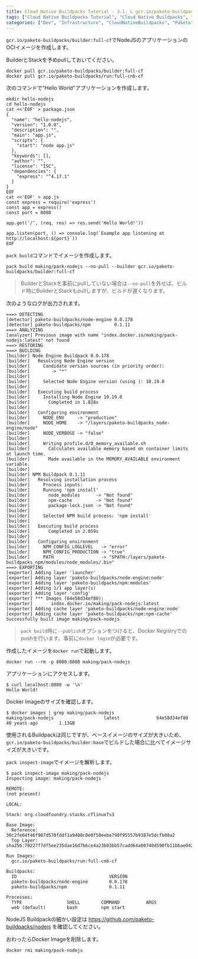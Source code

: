 ```yaml
---
title: Cloud Native Buildpacks Tutorial - 3.1. L gcr.io/paketo-buildpacks/builder:full-cf BuilderでNodeJSアプリのOCIイメージを作成
tags: ["Cloud Native Buildpacks Tutorial", "Cloud Native Buildpacks", "Paketo", "Series"]
categories: ["Dev", "Infrastructure", "CloudNativeBuildpacks", "Paketo"]
---
```


`gcr.io/paketo-buildpacks/builder:full-cf`でNodeJSのアプリケーションのOCIイメージを作成します。

BuilderとStackを予めpullしておいてください。

```
docker pull gcr.io/paketo-buildpacks/builder:full-cf
docker pull gcr.io/paketo-buildpacks/run:full-cnb-cf
```

次のコマンドで"Hello World"アプリケーションを作成します。

```
mkdir hello-nodejs
cd hello-nodejs
cat <<'EOF' > package.json
{
  "name": "hello-nodejs",
  "version": "1.0.0",
  "description": "",
  "main": "app.js",
  "scripts": {
    "start": "node app.js"
  },
  "keywords": [],
  "author": "",
  "license": "ISC",
  "dependencies": {
    "express": "^4.17.1"
  }
}
EOF
cat <<'EOF' > app.js
const express = require('express')
const app = express()
const port = 8080

app.get('/', (req, res) => res.send('Hello World!'))

app.listen(port, () => console.log(`Example app listening at http://localhost:${port}`))
EOF
```

`pack build`コマンドでイメージを作成します。

```
pack build making/pack-nodejs --no-pull --builder gcr.io/paketo-buildpacks/builder:full-cf
```

> BuilderとStackを事前にpullしていない場合は`--no-pull`を外せば、ビルド時にBuilderとStackもpullしますが、ビルドが遅くなります。

次のようなログが出力されます。

```
===> DETECTING
[detector] paketo-buildpacks/node-engine 0.0.178
[detector] paketo-buildpacks/npm         0.1.11
===> ANALYZING
[analyzer] Previous image with name "index.docker.io/making/pack-nodejs:latest" not found
===> RESTORING
===> BUILDING
[builder] Node Engine Buildpack 0.0.178
[builder]   Resolving Node Engine version
[builder]     Candidate version sources (in priority order):
[builder]        -> "*"
[builder] 
[builder]     Selected Node Engine version (using ): 10.19.0
[builder] 
[builder]   Executing build process
[builder]     Installing Node Engine 10.19.0
[builder]       Completed in 1.828s
[builder] 
[builder]   Configuring environment
[builder]     NODE_ENV     -> "production"
[builder]     NODE_HOME    -> "/layers/paketo-buildpacks_node-engine/node"
[builder]     NODE_VERBOSE -> "false"
[builder] 
[builder]     Writing profile.d/0_memory_available.sh
[builder]       Calculates available memory based on container limits at launch time.
[builder]       Made available in the MEMORY_AVAILABLE environment variable.
[builder] 
[builder] NPM Buildpack 0.1.11
[builder]   Resolving installation process
[builder]     Process inputs:
[builder]     Running 'npm install'
[builder]       node_modules      -> "Not found"
[builder]       npm-cache         -> "Not found"
[builder]       package-lock.json -> "Not found"
[builder] 
[builder]     Selected NPM build process: 'npm install'
[builder] 
[builder]   Executing build process
[builder]       Completed in 2.059s
[builder] 
[builder]   Configuring environment
[builder]     NPM_CONFIG_LOGLEVEL   -> "error"
[builder]     NPM_CONFIG_PRODUCTION -> "true"
[builder]     PATH                  -> "$PATH:/layers/paketo-buildpacks_npm/modules/node_modules/.bin"
===> EXPORTING
[exporter] Adding layer 'launcher'
[exporter] Adding layer 'paketo-buildpacks/node-engine:node'
[exporter] Adding layer 'paketo-buildpacks/npm:modules'
[exporter] Adding 1/1 app layer(s)
[exporter] Adding layer 'config'
[exporter] *** Images (64e58d34ef80):
[exporter]       index.docker.io/making/pack-nodejs:latest
[exporter] Adding cache layer 'paketo-buildpacks/node-engine:node'
[exporter] Adding cache layer 'paketo-buildpacks/npm:npm-cache'
Successfully built image making/pack-nodejs
```

> `pack build`時に`--publish`オプションをつけると、Docker Registryでのpushを行います。事前に`docker login`が必要です。

作成したイメージを`docker run`で起動します。

```
docker run --rm -p 8080:8080 making/pack-nodejs
```

アプリケーションにアクセスします。

```
$ curl localhost:8080 -w '\n'
Hello World!
```

Docker Imageのサイズを確認します。

```
$ docker images | grep making/pack-nodejs
making/pack-nodejs                   latest              64e58d34ef80        40 years ago        1.13GB
```

使用されるBuildpackは同じですが、ベースイメージのサイズが大きいため、`gcr.io/paketo-buildpacks/builder:base`でビルドした場合に比べてイメージサイズが大きいです。

`pack inspect-image`でイメージを解析します。

```
$ pack inspect-image making/pack-nodejs
Inspecting image: making/pack-nodejs

REMOTE:
(not present)

LOCAL:

Stack: org.cloudfoundry.stacks.cflinuxfs3

Base Image:
  Reference: 30c2fe64f46f987d570fddf1a9400c0e0f58eebe790f95557b9387e5dcfb08a2
  Top Layer: sha256:70227f7df5ee235dae16d7b6ce4a23b03bb57cadd64a00740d590fb11bbae042

Run Images:
  gcr.io/paketo-buildpacks/run:full-cnb-cf

Buildpacks:
  ID                                   VERSION
  paketo-buildpacks/node-engine        0.0.178
  paketo-buildpacks/npm                0.1.11

Processes:
  TYPE                 SHELL        COMMAND          ARGS
  web (default)        bash         npm start  
```

NodeJS Buildpackの細かい設定は
https://github.com/paketo-buildpacks/nodejs
を確認してください。

おわったらDocker Imageを削除します。

```
docker rmi making/pack-nodejs
```